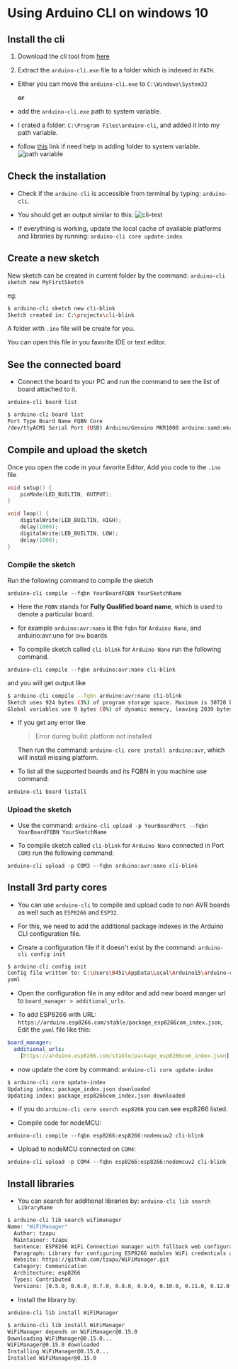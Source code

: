 # Using Arduino CLI on windows 10

## Install the cli

1. Download the cli tool from [here](https://arduino.github.io/arduino-cli/installation/)

2. Extract the `arduino-cli.exe` file to a folder which is indexed in `PATH`.

- Either you can move the `arduino-cli.exe` to `C:\Windows\System32`

  **or**

- add the `arduino-cli.exe` path to system variable.

- I crated a folder: `C:\Program Files\arduino-cli`, and added it into my path variable.

- follow [this](https://stackoverflow.com/questions/44272416/how-to-add-a-folder-to-path-environment-variable-in-windows-10-with-screensho) link if need help in adding folder to system variable.
  ![path variable](./img/PATH.PNG)

## Check the installation

- Check if the `arduino-cli` is accessible from terminal by typing:
  `arduino-cli`.

- You should get an output similar to this:
  ![cli-test](./img/cli-test.png)

- If everything is working, update the local cache of available platforms and libraries by running:
  `arduino-cli core update-index`

## Create a new sketch

New sketch can be created in current folder by the command:
`arduino-cli sketch new MyFirstSketch`

eg:

```bash
$ arduino-cli sketch new cli-blink
Sketch created in: C:\projects\cli-blink
```

A folder with `.ino` file will be create for you.

You can open this file in you favorite IDE or text editor.

## See the connected board

- Connect the board to your PC and run the command to see the list of board attached to it.

`arduino-cli board list`

```bash
$ arduino-cli board list
Port Type Board Name FQBN Core
/dev/ttyACM1 Serial Port (USB) Arduino/Genuino MKR1000 arduino:samd:mkr1000 arduino:samd
```

## Compile and upload the sketch

Once you open the code in your favorite Editor, Add you code to the `.ino` file

```cpp
void setup() {
    pinMode(LED_BUILTIN, OUTPUT);
}

void loop() {
    digitalWrite(LED_BUILTIN, HIGH);
    delay(1000);
    digitalWrite(LED_BUILTIN, LOW);
    delay(1000);
}
```

### Compile the sketch

Run the following command to compile the sketch

`arduino-cli compile --fqbn YourBoardFQBN YourSketchName`

- Here the `FQBN` stands for **Fully Qualified board name**, which is used to denote a particular board.

- for example `arduino:avr:nano` is the `fqbn` for `Arduino Nano`,
  and arduino:avr:uno for `Uno` boards

- To compile sketch called `cli-blink` for `Arduino Nano` run the following command.

`arduino-cli compile --fqbn arduino:avr:nano cli-blink`

and you will get output like

```bash
$ arduino-cli compile --fqbn arduino:avr:nano cli-blink
Sketch uses 924 bytes (3%) of program storage space. Maximum is 30720 bytes.
Global variables use 9 bytes (0%) of dynamic memory, leaving 2039 bytes for local variables. Maximum is 2048 bytes.
```

- If you get any error like

  > Error during build: platform not installed

  Then run the command: `arduino-cli core install arduino:avr`, which will install missing platform.

- To list all the supported boards and its FQBN in you machine use command:

`arduino-cli board listall`

### Upload the sketch

- Use the command:
  `arduino-cli upload -p YourBoardPort --fqbn YourBoardFQBN YourSketchName`

- To compile sketch called `cli-blink` for `Arduino Nano` connected in Port `COM3` run the following command:

`arduino-cli upload -p COM3 --fqbn arduino:avr:nano cli-blink`

## Install 3rd party cores

- You can use `arduino-cli` to compile and upload code to non AVR boards as well such as `ESP8266` and `ESP32`.

- For this, we need to add the additional package indexes in the Arduino CLI configuration file.

- Create a configuration file if it doesn't exist by the command:
  `arduino-cli config init`

```bash
$ arduino-cli config init
Config file written to: C:\Users\B45i\AppData\Local\Arduino15\arduino-cli.
yaml
```

- Open the configuration file in any editor and add new board manger url to `board_manager > additional_urls`.

- To add ESP8266 with URL: `https://arduino.esp8266.com/stable/package_esp8266com_index.json`,
  Edit the `yaml` file like this:

```yaml
board_manager:
  additional_urls:
    [https://arduino.esp8266.com/stable/package_esp8266com_index.json]
```

- now update the core by command:
  `arduino-cli core update-index`

```bash
$ arduino-cli core update-index
Updating index: package_index.json downloaded
Updating index: package_esp8266com_index.json downloaded
```

- If you do `arduino-cli core search esp8266` you can see esp8266 listed.

- Compile code for nodeMCU:

`arduino-cli compile --fqbn esp8266:esp8266:nodemcuv2 cli-blink`

- Upload to nodeMCU connected on `COM4`:

`arduino-cli upload -p COM4 --fqbn esp8266:esp8266:nodemcuv2 cli-blink`

## Install libraries

- You can search for additional libraries by:
  `arduino-cli lib search LibraryName`

```bash
$ arduino-cli lib search wifimanager
Name: "WiFiManager"
  Author: tzapu
  Maintainer: tzapu
  Sentence: ESP8266 WiFi Connection manager with fallback web configuration portal
  Paragraph: Library for configuring ESP8266 modules WiFi credentials at runtime.
  Website: https://github.com/tzapu/WiFiManager.git
  Category: Communication
  Architecture: esp8266
  Types: Contributed
  Versions: [0.5.0, 0.6.0, 0.7.0, 0.8.0, 0.9.0, 0.10.0, 0.11.0, 0.12.0, 0.13.0, 0.14.0, 0.15.0-beta, 0.15.0]
```

- Install the library by:

`arduino-cli lib install WiFiManager`

```bash
$ arduino-cli lib install WiFiManager
WiFiManager depends on WiFiManager@0.15.0
Downloading WiFiManager@0.15.0...
WiFiManager@0.15.0 downloaded
Installing WiFiManager@0.15.0...
Installed WiFiManager@0.15.0
```
